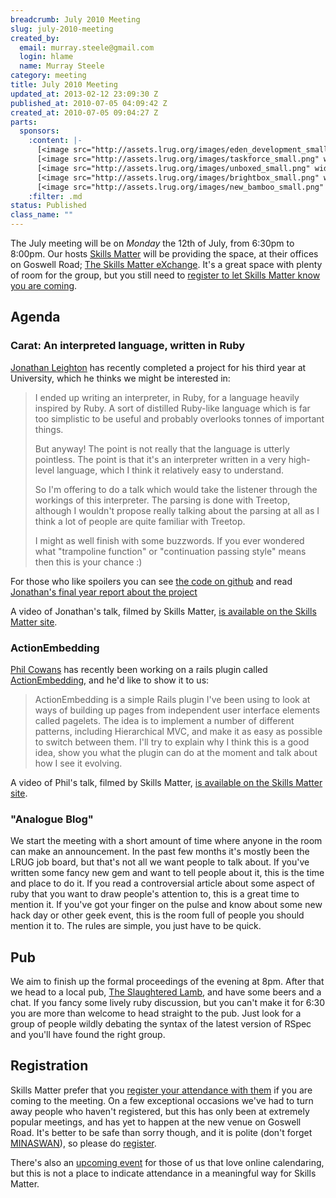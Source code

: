 ```yaml
--- 
breadcrumb: July 2010 Meeting
slug: july-2010-meeting
created_by: 
  email: murray.steele@gmail.com
  login: hlame
  name: Murray Steele
category: meeting
title: July 2010 Meeting
updated_at: 2013-02-12 23:09:30 Z
published_at: 2010-07-05 04:09:42 Z
created_at: 2010-07-05 09:04:27 Z
parts: 
  sponsors: 
    :content: |-
      [<image src="http://assets.lrug.org/images/eden_development_small.png" width="120" height="45" alt="Eden Development" title="Eden Development Logo"/>](http://www.edendevelopment.co.uk/)
      [<image src="http://assets.lrug.org/images/taskforce_small.png" width="120" height="20" alt="Taskforce" title="Taskforce Logo"/>](http://www.taskforce.co.uk/about/)
      [<image src="http://assets.lrug.org/images/unboxed_small.png" width="120" height="58" alt="Unboxed Consulting" title="Unboxed Consulting Logo"/>](http://www.unboxedconsulting.com/)
      [<image src="http://assets.lrug.org/images/brightbox_small.png" width="120" height="99" alt="Brightbox" title="Brightbox Logo"/>](http://www.brightbox.co.uk/)
      [<image src="http://assets.lrug.org/images/new_bamboo_small.png" width="120" height="24" alt="New Bamboo" title="New Bamboo Logo"/>](http://newbamboo.co.uk/)
    :filter: .md
status: Published
class_name: ""
---
```


The July meeting will be on *Monday* the 12th of July, from 6:30pm to 8:00pm.  Our hosts [Skills Matter](http://skillsmatter.com/) will be providing the space, at their offices on Goswell Road; [The Skills Matter eXchange](http://skillsmatter.com/location-details/design-architecture/484/96).  It's a great space with plenty of room for the group, but you still need to <a href="#jul10registration">register to let Skills Matter know you are coming</a>.

Agenda
------

### Carat: An interpreted language, written in Ruby

[Jonathan Leighton](http://jonathanleighton.com/) has recently completed a project for his third year at University, which he thinks we might be interested in:

> I ended up writing an interpreter, in Ruby, for a language
> heavily inspired by Ruby. A sort of distilled Ruby-like language which
> is far too simplistic to be useful and probably overlooks tonnes of
> important things.
> 
> But anyway! The point is not really that the language is utterly
> pointless. The point is that it's an interpreter written in a very
> high-level language, which I think it relatively easy to understand.
> 
> So I'm offering to do a talk which would take the listener through the
> workings of this interpreter. The parsing is done with Treetop, although
> I wouldn't propose really talking about the parsing at all as I think a
> lot of people are quite familiar with Treetop.
> 
> I might as well finish with some buzzwords. If you ever wondered what
> "trampoline function" or "continuation passing style" means then this is
> your chance :)

For those who like spoilers you can see [the code on github](http://github.com/jonleighton/carat) and read [Jonathan's final year report about the project](http://dump.jonathanleighton.com/project.pdf)

A video of Jonathan's talk, filmed by Skills Matter, [is available on the Skills Matter site](http://skillsmatter.com/podcast/ajax-ria/carat-an-interpreted-language-written-in-ruby).

### ActionEmbedding

[Phil Cowans](http://twitter.com/philcowans) has recently been working on a rails plugin called [ActionEmbedding](http://github.com/philcowans/action_embedding), and he'd like to show it to us:

> ActionEmbedding is a simple Rails plugin I've been using to look at
> ways of building up pages from independent user interface elements 
> called pagelets. The idea is to implement a number of different patterns, 
> including Hierarchical MVC, and make it as easy as possible to switch 
> between them. I'll try to explain why I think this is a good idea, show
> you what the plugin can do at the moment and talk about how I see it evolving.

A video of Phil's talk, filmed by Skills Matter, [is available on the Skills Matter site](http://skillsmatter.com/podcast/ajax-ria/actionembedding).

### "Analogue Blog"

We start the meeting with a short amount of time where anyone in the room can make an announcement.  In the past few months it's mostly been the LRUG job board, but that's not all we want people to talk about.  If you've written some fancy new gem and want to tell people about it, this is the time and place to do it.  If you read a controversial article about some aspect of ruby that you want to draw people's attention to, this is a great time to mention it.  If you've got your finger on the pulse and know about some new hack day or other geek event, this is the room full of people you should mention it to.  The rules are simple, you just have to be quick.

Pub
---

We aim to finish up the formal proceedings of the evening at 8pm.  After that we head to a local pub, [The Slaughtered Lamb](http://www.theslaughteredlambpub.com/), and have some beers and a chat.  If you fancy some lively ruby discussion, but you can't make it for 6:30 you are more than welcome to head straight to the pub.  Just look for a group of people wildly debating the syntax of the latest version of RSpec and you'll have found the right group.

<a name="jul10registration"></a>
Registration
------------

Skills Matter prefer that you [register your attendance with them](http://skillsmatter.com/event/ajax-ria/july-meeting) if you are coming to the meeting.  On a few exceptional occasions we've had to turn away people who haven't registered, but this has only been at extremely popular meetings, and has yet to happen at the new venue on Goswell Road.  It's better to be safe than sorry though, and it is polite (don't forget [MINASWAN](http://oreilly.com/ruby/excerpts/ruby-learning-rails/ruby-glossary.html#I_indexterm_d1e32036)), so please do [register](http://skillsmatter.com/event/ajax-ria/july-meeting).

There's also an [upcoming event](http://upcoming.yahoo.com/event/6582011/) for those of us that love online calendaring, but this is not a place to indicate attendance in a meaningful way for Skills Matter.
